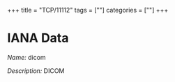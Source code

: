 +++
title = "TCP/11112"
tags = [""]
categories = [""]
+++

# IANA Data

_Name:_ dicom

_Description:_ DICOM

